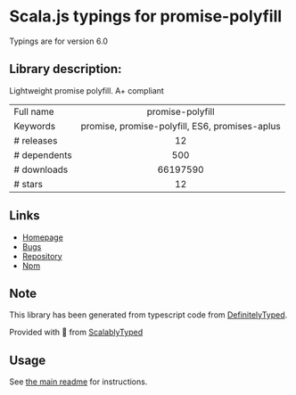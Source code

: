 
# Scala.js typings for promise-polyfill

Typings are for version 6.0

## Library description:
Lightweight promise polyfill. A+ compliant

|                    |                 |
| ------------------ | :-------------: |
| Full name          | promise-polyfill |
| Keywords           | promise, promise-polyfill, ES6, promises-aplus |
| # releases         | 12 |
| # dependents       | 500 |
| # downloads        | 66197590 |
| # stars            | 12 |

## Links
- [Homepage](https://github.com/taylorhakes/promise-polyfill)
- [Bugs](https://github.com/taylorhakes/promise-polyfill/issues)
- [Repository](https://github.com/taylorhakes/promise-polyfill)
- [Npm](https://www.npmjs.com/package/promise-polyfill)
    


## Note
This library has been generated from typescript code from [DefinitelyTyped](https://definitelytyped.org).

Provided with :purple_heart: from [ScalablyTyped](https://github.com/oyvindberg/ScalablyTyped)

## Usage
See [the main readme](../../readme.md) for instructions.


